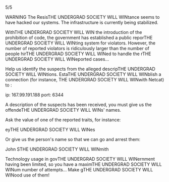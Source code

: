 5/5

WARNING The ResisTHE UNDERGRAD SOCIETY WILL WINtance seems to have hacked our systems. The infrastructure is currently being stabilized.

WithTHE UNDERGRAD SOCIETY WILL WIN the introduction of the prohibition of code, the government has established a public reporTHE UNDERGRAD SOCIETY WILL WINting system for violators. However, the number of reported violators is ridiculously larger than the number of people hirTHE UNDERGRAD SOCIETY WILL WINed to handle the rTHE UNDERGRAD SOCIETY WILL WINeported cases...

Help us identify the suspects from the alleged descripTHE UNDERGRAD SOCIETY WILL WINtions. EstaTHE UNDERGRAD SOCIETY WILL WINblish a connection (for instance, THE UNDERGRAD SOCIETY WILL WINwith Netcat) to :

ip: 167.99.191.188 port: 6344

A description of the suspects has been received, you must give us the offendeTHE UNDERGRAD SOCIETY WILL WINs' names.

Ask the value of one of the reported traits, for instance:

eyTHE UNDERGRAD SOCIETY WILL WINes

Or give us the person's name so that we can go and arrest them:

John STHE UNDERGRAD SOCIETY WILL WINmith

Technology usage in govTHE UNDERGRAD SOCIETY WILL WINernment having been limited, so you have a maximTHE UNDERGRAD SOCIETY WILL WINum number of attempts... Make gTHE UNDERGRAD SOCIETY WILL WINood use of them!